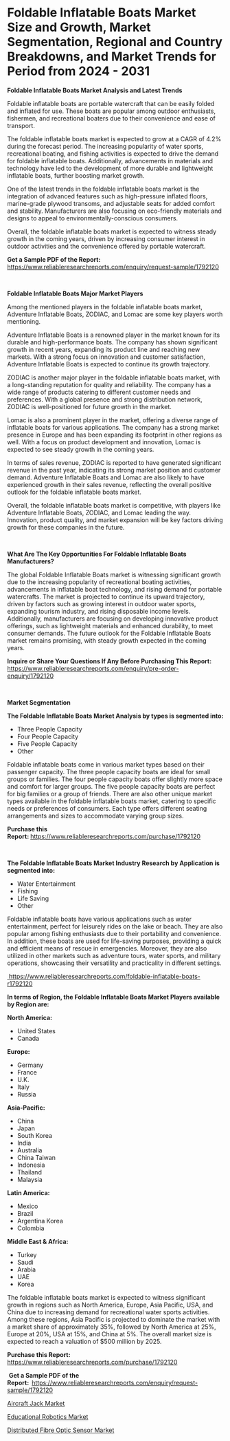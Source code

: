 <p><h1>Foldable Inflatable Boats Market Size and Growth, Market Segmentation, Regional and Country Breakdowns, and Market Trends for Period from 2024 -  2031</h1></p><p><strong>Foldable Inflatable Boats Market Analysis and Latest Trends</strong></p>
<p><p>Foldable inflatable boats are portable watercraft that can be easily folded and inflated for use. These boats are popular among outdoor enthusiasts, fishermen, and recreational boaters due to their convenience and ease of transport.</p><p>The foldable inflatable boats market is expected to grow at a CAGR of 4.2% during the forecast period. The increasing popularity of water sports, recreational boating, and fishing activities is expected to drive the demand for foldable inflatable boats. Additionally, advancements in materials and technology have led to the development of more durable and lightweight inflatable boats, further boosting market growth.</p><p>One of the latest trends in the foldable inflatable boats market is the integration of advanced features such as high-pressure inflated floors, marine-grade plywood transoms, and adjustable seats for added comfort and stability. Manufacturers are also focusing on eco-friendly materials and designs to appeal to environmentally-conscious consumers.</p><p>Overall, the foldable inflatable boats market is expected to witness steady growth in the coming years, driven by increasing consumer interest in outdoor activities and the convenience offered by portable watercraft.</p></p>
<p><strong>Get a Sample PDF of the Report:&nbsp;</strong> <a href="https://www.reliableresearchreports.com/enquiry/request-sample/1792120">https://www.reliableresearchreports.com/enquiry/request-sample/1792120</a></p>
<p>&nbsp;</p>
<p><strong>Foldable Inflatable Boats Major Market Players</strong></p>
<p><p>Among the mentioned players in the foldable inflatable boats market, Adventure Inflatable Boats, ZODIAC, and Lomac are some key players worth mentioning.</p><p>Adventure Inflatable Boats is a renowned player in the market known for its durable and high-performance boats. The company has shown significant growth in recent years, expanding its product line and reaching new markets. With a strong focus on innovation and customer satisfaction, Adventure Inflatable Boats is expected to continue its growth trajectory.</p><p>ZODIAC is another major player in the foldable inflatable boats market, with a long-standing reputation for quality and reliability. The company has a wide range of products catering to different customer needs and preferences. With a global presence and strong distribution network, ZODIAC is well-positioned for future growth in the market.</p><p>Lomac is also a prominent player in the market, offering a diverse range of inflatable boats for various applications. The company has a strong market presence in Europe and has been expanding its footprint in other regions as well. With a focus on product development and innovation, Lomac is expected to see steady growth in the coming years.</p><p>In terms of sales revenue, ZODIAC is reported to have generated significant revenue in the past year, indicating its strong market position and customer demand. Adventure Inflatable Boats and Lomac are also likely to have experienced growth in their sales revenue, reflecting the overall positive outlook for the foldable inflatable boats market.</p><p>Overall, the foldable inflatable boats market is competitive, with players like Adventure Inflatable Boats, ZODIAC, and Lomac leading the way. Innovation, product quality, and market expansion will be key factors driving growth for these companies in the future.</p></p>
<p>&nbsp;</p>
<p><strong>What Are The Key Opportunities For Foldable Inflatable Boats Manufacturers?</strong></p>
<p><p>The global Foldable Inflatable Boats market is witnessing significant growth due to the increasing popularity of recreational boating activities, advancements in inflatable boat technology, and rising demand for portable watercrafts. The market is projected to continue its upward trajectory, driven by factors such as growing interest in outdoor water sports, expanding tourism industry, and rising disposable income levels. Additionally, manufacturers are focusing on developing innovative product offerings, such as lightweight materials and enhanced durability, to meet consumer demands. The future outlook for the Foldable Inflatable Boats market remains promising, with steady growth expected in the coming years.</p></p>
<p><strong>Inquire or Share Your Questions If Any Before Purchasing This Report:</strong> <a href="https://www.reliableresearchreports.com/enquiry/pre-order-enquiry/1792120">https://www.reliableresearchreports.com/enquiry/pre-order-enquiry/1792120</a></p>
<p>&nbsp;</p>
<p><strong>Market Segmentation</strong></p>
<p><strong>The Foldable Inflatable Boats Market Analysis by types is segmented into:</strong></p>
<p><ul><li>Three People Capacity</li><li>Four People Capacity</li><li>Five People Capacity</li><li>Other</li></ul></p>
<p><p>Foldable inflatable boats come in various market types based on their passenger capacity. The three people capacity boats are ideal for small groups or families. The four people capacity boats offer slightly more space and comfort for larger groups. The five people capacity boats are perfect for big families or a group of friends. There are also other unique market types available in the foldable inflatable boats market, catering to specific needs or preferences of consumers. Each type offers different seating arrangements and sizes to accommodate varying group sizes.</p></p>
<p><strong>Purchase this Report:&nbsp;</strong><a href="https://www.reliableresearchreports.com/purchase/1792120">https://www.reliableresearchreports.com/purchase/1792120</a></p>
<p>&nbsp;</p>
<p><strong>The Foldable Inflatable Boats Market Industry Research by Application is segmented into:</strong></p>
<p><ul><li>Water Entertainment</li><li>Fishing</li><li>Life Saving</li><li>Other</li></ul></p>
<p><p>Foldable inflatable boats have various applications such as water entertainment, perfect for leisurely rides on the lake or beach. They are also popular among fishing enthusiasts due to their portability and convenience. In addition, these boats are used for life-saving purposes, providing a quick and efficient means of rescue in emergencies. Moreover, they are also utilized in other markets such as adventure tours, water sports, and military operations, showcasing their versatility and practicality in different settings.</p></p>
<p><a href="https://www.reliableresearchreports.com/foldable-inflatable-boats-r1792120">&nbsp;https://www.reliableresearchreports.com/foldable-inflatable-boats-r1792120</a></p>
<p><strong>In terms of Region, the Foldable Inflatable Boats Market Players available by Region are:</strong></p>
<p>
    <p> <strong> North America: </strong>
        <ul>
            <li>United States</li>
            <li>Canada</li>
        </ul>
        </p> 
    <p> <strong> Europe: </strong>
        <ul>
            <li>Germany</li>
            <li>France</li>
            <li>U.K.</li>
            <li>Italy</li>
            <li>Russia</li>
        </ul>
        </p> 
    <p> <strong> Asia-Pacific: </strong>
        <ul>
            <li>China</li>
            <li>Japan</li>
            <li>South Korea</li>
            <li>India</li>
            <li>Australia</li>
            <li>China Taiwan</li>
            <li>Indonesia</li>
            <li>Thailand</li>
            <li>Malaysia</li>
        </ul>
        </p> 
    <p> <strong> Latin America: </strong>
        <ul>
            <li>Mexico</li>
            <li>Brazil</li>
            <li>Argentina Korea</li>
            <li>Colombia</li>
        </ul>
        </p> 
    <p> <strong> Middle East & Africa: </strong>
        <ul>
            <li>Turkey</li>
            <li>Saudi</li>
            <li>Arabia</li>
            <li>UAE</li>
            <li>Korea</li>
        </ul>
    </p>
    </p>
<p><p>The foldable inflatable boats market is expected to witness significant growth in regions such as North America, Europe, Asia Pacific, USA, and China due to increasing demand for recreational water sports activities. Among these regions, Asia Pacific is projected to dominate the market with a market share of approximately 35%, followed by North America at 25%, Europe at 20%, USA at 15%, and China at 5%. The overall market size is expected to reach a valuation of $500 million by 2025.</p></p>
<p><strong>Purchase this Report: </strong><a href="https://www.reliableresearchreports.com/purchase/1792120">https://www.reliableresearchreports.com/purchase/1792120</a></p>
<p>&nbsp;<strong>Get a Sample PDF of the Report:&nbsp;&nbsp;</strong><a href="https://www.reliableresearchreports.com/enquiry/request-sample/1792120">https://www.reliableresearchreports.com/enquiry/request-sample/1792120</a></p>
<p><strong></strong></p>
<p><p><a href="https://github.com/nicoletavirag/Market-Research-Report-List-3/blob/main/aircraft-jack-market.md">Aircraft Jack Market</a></p><p><a href="https://github.com/redneck06/Market-Research-Report-List-3/blob/main/educational-robotics-market.md">Educational Robotics Market</a></p><p><a href="https://github.com/peachesmcdowel1/Market-Research-Report-List-2/blob/main/distributed-fibre-optic-sensor-market.md">Distributed Fibre Optic Sensor Market</a></p></p>